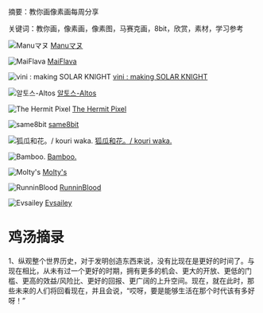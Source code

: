 摘要：教你画像素画每周分享

关键词：教你画，像素画，像素图，马赛克画，8bit，欣赏，素材，学习参考

![Manuマヌ](https://files.mdnice.com/user/10493/2a3c64b5-7107-4ccd-9b5c-dd4fffa2d548.png)
[Manuマヌ](https://t.co/PB3Vc3D23G "Manuマヌ")


![MaiFlava](https://files.mdnice.com/user/10493/e4f5e54b-c632-402a-9a38-52ccbb27ace1.png)
[MaiFlava](https://x.com/MaiFlava1 "MaiFlava")

![vini : making SOLAR KNIGHT](https://files.mdnice.com/user/10493/024b76ee-aec7-41f1-9ca0-762a9f4023fe.png)
[vini : making SOLAR KNIGHT](https://x.com/vmenezio "vini : making SOLAR KNIGHT")

![알토스-Altos](https://files.mdnice.com/user/10493/b2a52526-5989-404a-8291-a73a773d1058.png)
[알토스-Altos](https://t.co/pqXIqcqbHW "알토스-Altos")

![The Hermit Pixel](https://files.mdnice.com/user/10493/1ce9286e-c287-4130-b6b6-c496c80a1984.png)
[The Hermit Pixel](https://x.com/HermitPixl "The Hermit Pixel")

![same8bit](https://files.mdnice.com/user/10493/65b5adec-760f-4346-9e44-2495c5a24e9c.png)
[same8bit](https://t.co/XwpmrwLAd4 "same8bit")

![狐瓜和花。/ kouri waka.](https://files.mdnice.com/user/10493/84fcc103-6f1f-4ea7-b4ab-3ca42ba7b610.png)
[狐瓜和花。/ kouri waka.](https://t.co/9sCmwz85nS "狐瓜和花。/ kouri waka.")

![Bamboo.](https://files.mdnice.com/user/10493/7d4a8281-75d8-4c55-9935-08f78eff115c.png)
[Bamboo.](https://x.com/Bamboobeboo "Bamboo.")

![Molty's](https://files.mdnice.com/user/10493/0011c1c2-8ed2-4dbb-868d-bccdd3e579b1.png)
[Molty's](https://t.co/NiCLEOiCvL "Molty's")

![RunninBlood](https://files.mdnice.com/user/10493/d5239edd-ad2c-40cb-a4fa-905397b26f15.png)
[RunninBlood](https://t.co/MjgYIePBkq "RunninBlood")

![Evsailey](https://files.mdnice.com/user/10493/d76224aa-1cd3-4341-804d-1e7c2f0fa4f6.png)
[Evsailey](https://x.com/evsailey "Evsailey")

# 鸡汤摘录

1、纵观整个世界历史，对于发明创造东西来说，没有比现在是更好的时间了。与现在相比，从未有过一个更好的时期，拥有更多的机会、更大的开放、更低的门槛、更高的效益/风险比、更好的回报、更广阔的上升空间。现在，就在此时，那些未来的人们将回看现在，并且会说，“哎呀，要是能够生活在那个时代该有多好呀！”